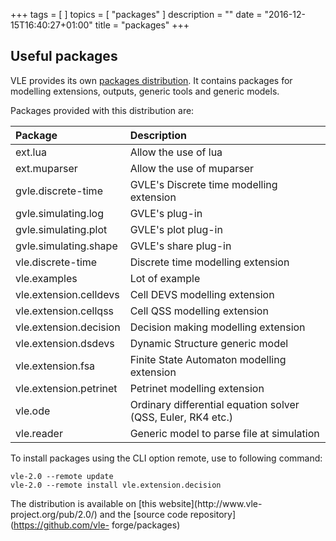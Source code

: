 +++
tags = [
]
topics = [ "packages"
]
description = ""
date = "2016-12-15T16:40:27+01:00"
title = "packages"
+++

## Useful packages

VLE provides its own [packages distribution](../documentation/distributions/).
It contains packages for modelling extensions, outputs, generic tools and
generic models.

Packages provided with this distribution are:

Package | Description
:------ | :----------
ext.lua | Allow the use of lua
ext.muparser | Allow the use of muparser
gvle.discrete-time | GVLE's Discrete time modelling extension
gvle.simulating.log | GVLE's plug-in
gvle.simulating.plot | GVLE's plot plug-in
gvle.simulating.shape | GVLE's share plug-in
vle.discrete-time | Discrete time modelling extension
vle.examples | Lot of example
vle.extension.celldevs | Cell DEVS modelling extension
vle.extension.cellqss | Cell QSS modelling extension
vle.extension.decision | Decision making modelling extension
vle.extension.dsdevs | Dynamic Structure generic model
vle.extension.fsa | Finite State Automaton modelling extension
vle.extension.petrinet | Petrinet modelling extension
vle.ode | Ordinary differential equation solver (QSS, Euler, RK4 etc.)
vle.reader | Generic model to parse file at simulation

To install packages using the CLI option remote, use to following command:

    vle-2.0 --remote update
    vle-2.0 --remote install vle.extension.decision

The distribution is available on [this website](http://www.vle-
project.org/pub/2.0/) and the [source code repository](https://github.com/vle-
forge/packages)
